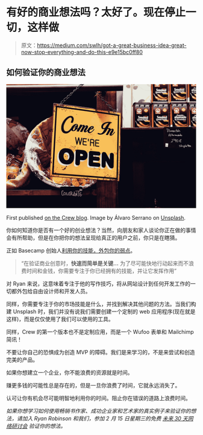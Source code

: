 # 有好的商业想法吗？太好了。现在停止一切，这样做

> 原文：<https://medium.com/swlh/got-a-great-business-idea-great-now-stop-everything-and-do-this-e9e15bc0ff80>

## 如何验证你的商业想法

![](img/07439be6e3fdf1a564ebf11832dbb6c9.png)

First published [on the Crew blog](https://crew.co/blog/validate-business-idea-30-days/). Image by Álvaro Serrano on [Unsplash](https://unsplash.com/@alvaroserrano).

你如何知道你是否有一个好的创业想法？当然，向朋友和家人谈论你正在做的事情会有所帮助，但是在你把你的想法呈现给真正的用户之前，你只是在瞎猜。

正如 Basecamp 创始人[利用你的技能，外包你的弱点](https://medium.com/u/c030228809f2#2)。

> “在验证商业创意时，**快速而简单是关键…** 为了尽可能快地行动起来而不浪费时间和金钱，你需要专注于你已经拥有的技能，并让它发挥作用”

对 Ryan 来说，这意味着专注于他的写作技巧，将从网站设计到任何开发工作的一切都外包给自由设计师和开发人员。

同样，你需要专注于你的市场技能是什么，并找到解决其他问题的方法。当我们构建 Unsplash 时，我们并没有说我们需要创建一个定制的 web 应用程序(现在就是这样)，而是仅仅使用了我们可以使用的工具。

同样，Crew 的第一个版本也不是定制应用，而是一个 Wufoo 表单和 Mailchimp 简讯！

不要让你自己的恐惧成为创造 MVP 的障碍。我们是来学习的，不是来尝试和创造完美的产品。

如果你想建立一个企业，你不能浪费的资源就是时间。

赚更多钱的可能性总是存在的，但是一旦你浪费了时间，它就永远消失了。

认可让你有机会尽可能明智地利用你的时间。阻止你在错误的道路上浪费时间。

*如果你想学习如何使用畅销书作家、成功企业家和艺术家的真实例子来验证你的想法，请加入 Ryan Robinson 和我们，参加 2 月 15 日星期三的免费* [*未来 30 天网络研讨会*](https://attendee.gotowebinar.com/register/8986690444874319362) *验证你的想法。*
